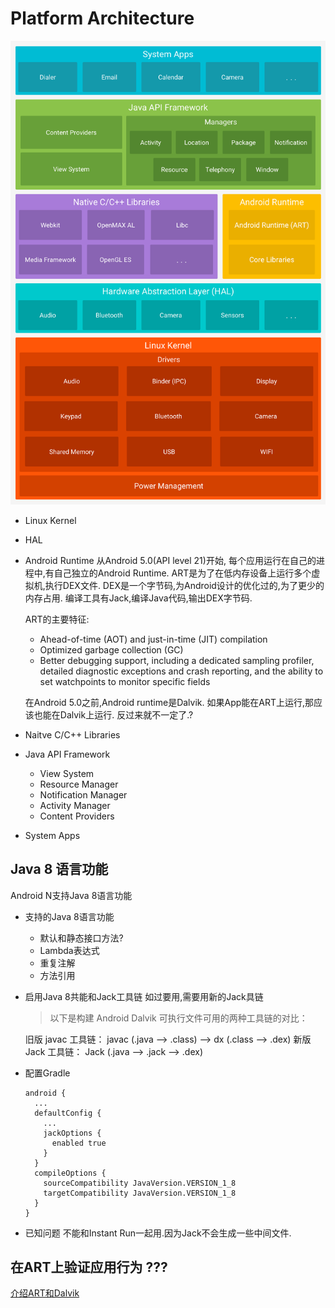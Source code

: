 # Platform Architecture
![android stack](../../res/android-stack_2x.png)
* Linux Kernel
* HAL
* Android Runtime
  从Android 5.0(API level 21)开始, 每个应用运行在自己的进程中,有自己独立的Android Runtime.
  ART是为了在低内存设备上运行多个虚拟机,执行DEX文件.
  DEX是一个字节码,为Android设计的优化过的,为了更少的内存占用.
  编译工具有Jack,编译Java代码,输出DEX字节码.

  ART的主要特征:
  * Ahead-of-time (AOT) and just-in-time (JIT) compilation
  * Optimized garbage collection (GC)
  * Better debugging support, including a dedicated sampling profiler, 
  detailed diagnostic exceptions and crash reporting, and the ability 
  to set watchpoints to monitor specific fields

  在Android 5.0之前,Android runtime是Dalvik. 如果App能在ART上运行,那应该也能在Dalvik上运行.
  反过来就不一定了.?
* Naitve C/C++ Libraries
* Java API Framework
  * View System
  * Resource Manager
  * Notification Manager
  * Activity Manager
  * Content Providers
* System Apps
## Java 8 语言功能
Android N支持Java 8语言功能

* 支持的Java 8语言功能
  - 默认和静态接口方法?
  - Lambda表达式
  - 重复注解
  - 方法引用
* 启用Java 8共能和Jack工具链
  如过要用,需要用新的Jack具链

   > 以下是构建 Android Dalvik 可执行文件可用的两种工具链的对比：

    旧版 javac 工具链：
    javac (.java --> .class) --> dx (.class --> .dex)
    新版 Jack 工具链：
    Jack (.java --> .jack --> .dex)
* 配置Gradle
  
  ```
  android {
    ...
    defaultConfig {
      ...
      jackOptions {
        enabled true
      }
    }
    compileOptions {
      sourceCompatibility JavaVersion.VERSION_1_8
      targetCompatibility JavaVersion.VERSION_1_8
    }
  } 
  ```
* 已知问题
  不能和Instant Run一起用.因为Jack不会生成一些中间文件.
## 在ART上验证应用行为 ???
[介绍ART和Dalvik](http://source.android.com/devices/tech/dalvik/index.html)
